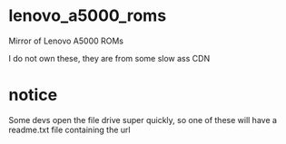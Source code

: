 # lenovo_a5000_roms
Mirror of Lenovo A5000 ROMs

I do not own these, they are from some slow ass CDN

# notice
Some devs open the file drive super quickly, so one of these will have a readme.txt file containing the url
